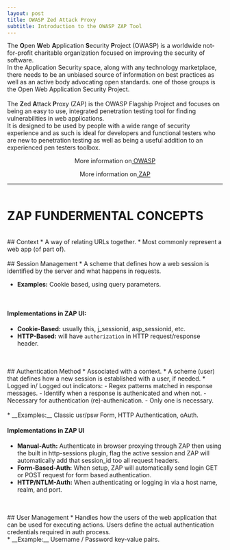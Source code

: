 ```yaml
---
layout: post
title: OWASP Zed Attack Proxy
subtitle: Introduction to the OWASP ZAP Tool
---
```


<div style="border-bottom:1px solid black">

The <strong>O</strong>pen <strong>W</strong>eb <strong>A</strong>pplication <strong>S</strong>ecurity <strong>P</strong>roject (OWASP) is a worldwide not-for-profit charitable organization focused on improving the security of software.
<br> 
In the Application Security space, along with any technology marketplace, there needs to be an unbiased source of information on best practices as well as an active body advocating open standards. one of those groups is the Open Web Application Security Project.<br>
<br>
The <strong>Z</strong>ed <strong>A</strong>ttack <strong>P</strong>roxy (ZAP) is the OWASP Flagship Project and focuses on being an easy to use, integrated penetration testing tool for finding vulnerabilities in web applications.
<br>
It is designed to be used by people with a wide range of security experience and as such is ideal for developers and functional testers who are new to penetration testing as well as being a useful addition to an experienced pen testers toolbox.

 <p style="text-align:center"> More information on<a href="https://www.owasp.org/index.php/Main_Page"> OWASP</a></p>
 <p style="text-align:center"> More information on<a href="https://www.owasp.org/index.php/OWASP_Zed_Attack_Proxy_Project"> ZAP</a></p>

</div>
<br>

# ZAP FUNDERMENTAL CONCEPTS

<br>
## Context
* A way of relating URLs together.
* Most commonly represent a web app (of part of).
<br>

<br>
## Session Management
* A scheme that defines how a web session is identified by the server and what happens in requests.
<br>

* __Examples:__ Cookie based, using query parameters.
<br>

#### Implementations in ZAP UI:
* __Cookie-Based:__ usually this, j_sessionid, asp_sessionid, etc.
* __HTTP-Based:__ will have `authorization` in HTTP request/response header.
<br>

<br>
## Authentication Method
* Associated with a context.
* A scheme (user) that defines how a new session is established with a user, if needed.
* Logged in/ Logged out indicators:
	- Regex patterns matched in response messages.
	- Identify when a response is authenicated and when not.
	- Necessary for authentication (re)-authenication.
	- Only one is necessary.<br>
<br>
* __Examples:__ Classic usr/psw Form, HTTP Authentication, oAuth.
<br>

#### Implementations in ZAP UI
* __Manual-Auth:__
	Authenticate in browser proxying through ZAP then using the built in http-sessions plugin, flag the active session and ZAP will automatically add that session_id too all request headers.
* __Form-Based-Auth:__
	When setup, ZAP will automatically send login GET or POST request for form based authentication.
* __HTTP/NTLM-Auth:__
	When authenticating or logging in via a host name, realm, and port.
<br>

<br>
## User Management
* Handles how the users of the web application that can be used for executing actions.
Users define the actual authentication credentials required in auth process.
<br>
* __Example:__ Username / Password key-value pairs.
<br>

<br>







